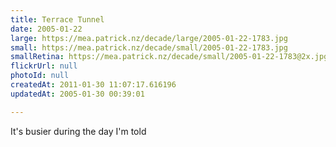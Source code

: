 ```yaml
---
title: Terrace Tunnel
date: 2005-01-22
large: https://mea.patrick.nz/decade/large/2005-01-22-1783.jpg
small: https://mea.patrick.nz/decade/small/2005-01-22-1783.jpg
smallRetina: https://mea.patrick.nz/decade/small/2005-01-22-1783@2x.jpg
flickrUrl: null
photoId: null
createdAt: 2011-01-30 11:07:17.616196
updatedAt: 2005-01-30 00:39:01

---
```

It's busier during the day I'm told
